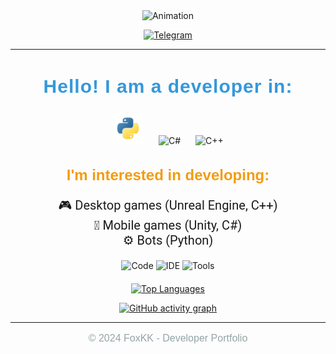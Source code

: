 <!-- Основная анимация -->
<div align="center">
  <img src="https://media2.giphy.com/media/bMyW51TS3QVVIPulMG/giphy.gif?cid=6c09b95287bj7rj2v93ecrn3166y6fah0res9fj1dqt6qkae&ep=v1_internal_gif_by_id&rid=giphy.gif&ct=g" alt="Animation" width="300" height="150">
</div>

<!-- Telegram кнопка -->
<p align="center">
  <a href="https://t.me/foxkk1">
    <img src="https://img.shields.io/badge/Telegram-Join%20Me!-1da1f2?style=for-the-badge&logo=telegram&logoColor=white" alt="Telegram">
  </a>
</p>

<hr>

<!-- Заголовок -->
<h2 align="center" style="font-family: 'Poppins', sans-serif; font-size: 30px; color: #3498db; font-weight: bold; letter-spacing: 1px;">
  Hello! I am a developer in:
</h2>

<!-- Языки разработки -->
<div align="center" style="margin-bottom: 20px;">
  <img src="https://raw.githubusercontent.com/github/explore/80688e429a7d4ef2fca1e82350fe8e3517d3494d/topics/python/python.png" alt="Python" width="50" height="50" style="margin: 0 10px;">
  <img src="https://cdn.iconscout.com/icon/free/png-512/free-csharp-2-1175241.png" alt="C#" width="50" height="50" style="margin: 0 10px;">
  <img src="https://upload.wikimedia.org/wikipedia/commons/1/18/ISO_C%2B%2B_Logo.svg" alt="C++" width="50" height="50" style="margin: 0 10px;">
</div>

<!-- Интересы -->
<h2 align="center" style="font-family: 'Montserrat', sans-serif; font-size: 24px; color: #f39c12; font-weight: bold; margin-bottom: 15px;">
  I'm interested in developing:
</h2>

<!-- Список интересов с иконками -->
<ul style="font-family: 'Roboto', sans-serif; font-size: 20px; text-align: center; list-style-type: none; padding: 0;">
  <li>🎮 Desktop games (Unreal Engine, C++)</li>
  <li>📱 Mobile games (Unity, C#)</li>
  <li>⚙️ Bots (Python)</li>
</ul>

<!-- Дополнительные плашки -->
<div align="center" style="margin: 20px 0;">
  <img src="https://img.shields.io/badge/Code-C%2B%2B%2C%20C%23%2C%20Python-informational?style=for-the-badge&logo=python&logoColor=white&color=2bbc8a" alt="Code">
  <img src="https://img.shields.io/badge/IDE-Visual_Studio%2C%20PyCharm-blueviolet?style=for-the-badge&logo=visual-studio&logoColor=white" alt="IDE">
  <img src="https://img.shields.io/badge/Tools-Git%2C%20Docker%2C%20CI/CD-orange?style=for-the-badge&logo=docker&logoColor=white" alt="Tools">
</div>

<!-- Плашка с языками -->
<p align="center">
  <a href="https://github.com/anuraghazra/github-readme-stats">
    <img src="https://github-readme-stats.vercel.app/api/top-langs/?username=FoxikkS&layout=compact&theme=radical&hide_border=true&langs_count=6" alt="Top Languages" />
  </a>
</p>

<!-- Граф активности -->
<p align="center">
  <a href="https://github.com/ashutosh00710/github-readme-activity-graph">
    <img src="https://github-readme-activity-graph.vercel.app/graph?username=FoxikkS&bg_color=0d1117&color=79ff97&line=00ff00&point=79ff97&area=true&hide_border=true" alt="GitHub activity graph" />
  </a>
</p>

<!-- Footer -->
<hr>
<p align="center" style="font-family: 'Montserrat', sans-serif; font-size: 16px; color: #95a5a6;">
  © 2024 FoxKK - Developer Portfolio
</p>



